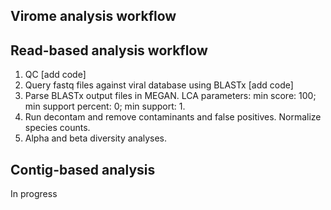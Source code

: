 ## Virome analysis workflow
## Read-based analysis workflow
1. QC \[add code\]
2. Query fastq files against viral database using BLASTx \[add code\]
3. Parse BLASTx output files in MEGAN. LCA parameters: min score: 100; min support percent: 0; min support: 1.
3. Run decontam and remove contaminants and false positives. Normalize species counts.
4. Alpha and beta diversity analyses.
## Contig-based analysis
In progress
